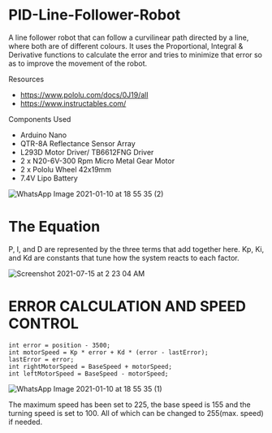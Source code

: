 # PID-Line-Follower-Robot
A line follower robot that can follow a curvilinear path directed by a line, where both are of different colours.
It uses the Proportional, Integral & Derivative functions to calculate the error and tries to minimize that error so as to improve the movement of the robot.

Resources 
  - https://www.pololu.com/docs/0J19/all
  - https://www.instructables.com/
  
Components Used
  - Arduino Nano
  - QTR-8A Reflectance Sensor Array
  - L293D Motor Driver/ TB6612FNG Driver
  - 2 x N20-6V-300 Rpm Micro Metal Gear Motor
  - 2 x Pololu Wheel 42x19mm
  - 7.4V Lipo Battery
  
![WhatsApp Image 2021-01-10 at 18 55 35 (2)](https://user-images.githubusercontent.com/56078295/104503254-d2b80580-5606-11eb-96f2-afe145f46ba5.jpeg)

# The Equation
P, I, and D are represented by the three terms that add together here. Kp, Ki, and Kd are constants that tune how the system reacts to each factor.

![Screenshot 2021-07-15 at 2 23 04 AM](https://user-images.githubusercontent.com/56078295/125691411-64de914d-1d6a-4362-bcc7-d844ce483c3b.png)


# ERROR CALCULATION AND SPEED CONTROL
    int error = position - 3500;
    int motorSpeed = Kp * error + Kd * (error - lastError);
    lastError = error;
    int rightMotorSpeed = BaseSpeed + motorSpeed;
    int leftMotorSpeed = BaseSpeed - motorSpeed;
    

![WhatsApp Image 2021-01-10 at 18 55 35 (1)](https://user-images.githubusercontent.com/56078295/104503321-e8c5c600-5606-11eb-8430-e149959d9270.jpeg)

The maximum speed has been set to 225, the base speed is 155 and the turning speed is set to 100. All of which can be changed to 255(max. speed) if needed. 
